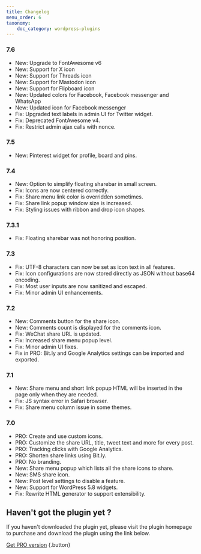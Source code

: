 ```yaml
---
title: Changelog
menu_order: 6
taxonomy:
    doc_category: wordpress-plugins
---
```


### 7.6
* New: Upgrade to FontAwesome v6
* New: Support for X icon
* New: Support for Threads icon
* New: Support for Mastodon icon
* New: Support for Flipboard icon
* New: Updated colors for Facebook, Facebook messenger and WhatsApp
* New: Updated icon for Facebook messenger
* Fix: Upgraded text labels in admin UI for Twitter widget.
* Fix: Deprecated FontAwesome v4.
* Fix: Restrict admin ajax calls with nonce.

### 7.5
* New: Pinterest widget for profile, board and pins.

### 7.4
* New: Option to simplify floating sharebar in small screen.
* Fix: Icons are now centered correctly.
* Fix: Share menu link color is overridden sometimes.
* Fix: Share link popup window size is increased.
* Fix: Styling issues with ribbon and drop icon shapes.

### 7.3.1
* Fix: Floating sharebar was not honoring position.

### 7.3
* Fix: UTF-8 characters can now be set as icon text in all features.
* Fix: Icon configurations are now stored directly as JSON without base64 encoding.
* Fix: Most user inputs are now sanitized and escaped.
* Fix: Minor admin UI enhancements.

### 7.2
* New: Comments button for the share icon.
* New: Comments count is displayed for the comments icon.
* Fix: WeChat share URL is updated.
* Fix: Increased share menu popup level.
* Fix: Minor admin UI fixes.
* Fix in PRO: Bit.ly and Google Analytics settings can be imported and exported.

### 7.1
* New: Share menu and short link popup HTML will be inserted in the page only when they are needed.
* Fix: JS syntax error in Safari browser.
* Fix: Share menu column issue in some themes.

### 7.0

* PRO: Create and use custom icons.
* PRO: Customize the share URL, title, tweet text and more for every post.
* PRO: Tracking clicks with Google Analytics.
* PRO: Shorten share links using Bit.ly.
* PRO: No branding.
* New: Share menu popup which lists all the share icons to share.
* New: SMS share icon.
* New: Post level settings to disable a feature.
* New: Support for WordPress 5.8 widgets.
* Fix: Rewrite HTML generator to support extensibility.


## Haven't got the plugin yet ?

If you haven't downloaded the plugin yet, please visit the plugin homepage to purchase and download the plugin using the link below.

[Get PRO version](/wordpress-plugins/wp-socializer/) {.button}
